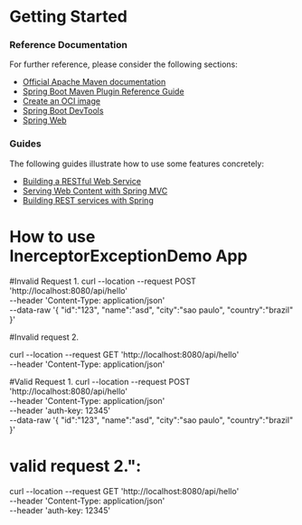 # Getting Started

### Reference Documentation
For further reference, please consider the following sections:

* [Official Apache Maven documentation](https://maven.apache.org/guides/index.html)
* [Spring Boot Maven Plugin Reference Guide](https://docs.spring.io/spring-boot/docs/2.4.0/maven-plugin/reference/html/)
* [Create an OCI image](https://docs.spring.io/spring-boot/docs/2.4.0/maven-plugin/reference/html/#build-image)
* [Spring Boot DevTools](https://docs.spring.io/spring-boot/docs/2.4.0/reference/htmlsingle/#using-boot-devtools)
* [Spring Web](https://docs.spring.io/spring-boot/docs/2.4.0/reference/htmlsingle/#boot-features-developing-web-applications)

### Guides
The following guides illustrate how to use some features concretely:

* [Building a RESTful Web Service](https://spring.io/guides/gs/rest-service/)
* [Serving Web Content with Spring MVC](https://spring.io/guides/gs/serving-web-content/)
* [Building REST services with Spring](https://spring.io/guides/tutorials/bookmarks/)

# How to use InerceptorExceptionDemo App

#Invalid Request 1.
curl --location --request POST 'http://localhost:8080/api/hello' \
--header 'Content-Type: application/json' \
--data-raw '{
	"id":"123",
	"name":"asd",
	"city":"sao paulo",
	"country":"brazil"
}'

#Invalid request 2.

curl --location --request GET 'http://localhost:8080/api/hello' \
--header 'Content-Type: application/json' 

#Valid Request 1.
curl --location --request POST 'http://localhost:8080/api/hello' \
--header 'Content-Type: application/json' \
--header 'auth-key: 12345' \
--data-raw '{
	"id":"123",
	"name":"asd",
	"city":"sao paulo",
	"country":"brazil"
}'

# valid request 2.":
curl --location --request GET 'http://localhost:8080/api/hello' \
--header 'Content-Type: application/json' \
--header 'auth-key: 12345'